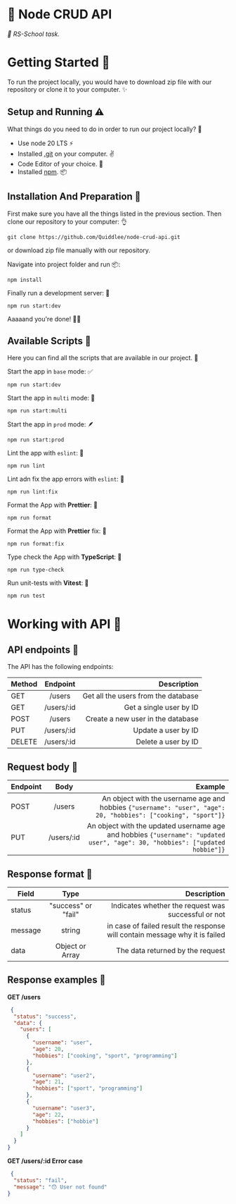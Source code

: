 # 💚 Node CRUD API

*🦥 RS-School task.*

# Getting Started 🚀
To run the project locally, you would have to download zip file with our repository or clone it to your computer. ✨

## Setup and Running ⚠️

What things do you need to do in order to run our project locally? 🤔

* Use node 20 LTS ⚡
* Installed [.git](https://git-scm.com/) on your computer. ✌️
* Code Editor of your choice. 📝
* Installed [npm](https://www.npmjs.com/). 📦

## Installation And Preparation 🔮

First make sure you have all the things listed in the previous section. Then clone our repository to your computer: 👌

```
git clone https://github.com/Quiddlee/node-crud-api.git
```

or download zip file manually with our repository.

Navigate into project folder and run 📦:

```
npm install
```

Finally run a development server: 🤩
```
npm run start:dev
```
Aaaaand you're done! 🎉🥳

## Available Scripts 🥑

Here you can find all the scripts that are available in our project. 🦚

Start the app in `base` mode: ✅

```
npm run start:dev
```

Start the app in `multi` mode: 🪭

```
npm run start:multi
```

Start the app in `prod` mode: 🪶

```
npm run start:prod
```

Lint the app with `eslint`: 🦚

```
npm run lint
```

Lint adn fix the app errors with `eslint`: 🐨

```
npm run lint:fix
```

Format the App with **Prettier**: 🧹

```
npm run format
```

Format the App with **Prettier** fix: 🍃

```
npm run format:fix
```

Type check the App with **TypeScript**: 🦁

```
npm run type-check
```

Run unit-tests with  **Vitest**: 🧪

```
npm run test
```
# Working with API 🐳

## API endpoints 🦉
The API has the following endpoints:

| Method  |    Endpoint    |                         Description |
|---------|:--------------:|------------------------------------:|
| GET	    |     /users     | Get all the users from the database |
| GET     |  	/users/:id   |            	Get a single user by ID |
| POST    |    	/users     |  	Create a new user in the database |
| PUT     |  	/users/:id   |                	Update a user by ID |
| DELETE  |  	/users/:id   |                	Delete a user by ID |

## Request body 🥑

| Endpoint |    Body    |                                                                                                                     Example |
|----------|:----------:|----------------------------------------------------------------------------------------------------------------------------:|
| POST     |   /users   |               	An object with the username age and hobbies	```{"username": "user", "age": 20, "hobbies": ["cooking", "sport"]}``` |
| PUT      | /users/:id | 	An object with the updated username age and hobbies	```{"username": "updated user", "age": 30, "hobbies": ["updated hobbie"]}``` |

## Response format 🍇

| Field   |        Type         |                                                                  Description |
|---------|:-------------------:|-----------------------------------------------------------------------------:|
| status  | "success" or "fail" |                         	Indicates whether the request was successful or not |
| message |       string        | 	in case of failed result the response will contain message why it is failed |
| data    |   Object or Array   |                                            	The data returned by the request |

## Response examples 🍋

**GET /users**

```json
 {
  "status": "success",
  "data": {
    "users": [
      {
        "username": "user",
        "age": 20,
        "hobbies": ["cooking", "sport", "programming"]
      },
      {
        "username": "user2",
        "age": 21,
        "hobbies": ["sport", "programming"]
      },
      {
        "username": "user3",
        "age": 22,
        "hobbies": ["hobbie"]
      }
    ]
  }
}
```

**GET /users/:id Error case**

```json
 {
  "status": "fail",
  "message": "😯 User not found"
}
```
